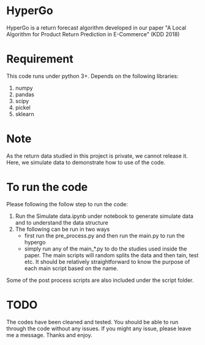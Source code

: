 # HyperGo
HyperGo is a return forecast algorithm developed in our paper "A Local Algorithm for Product Return Prediction in E-Commerce" (KDD 2018)

# Requirement
This code runs under python 3+. Depends on the following libraries:

1. numpy
2. pandas
3. scipy
4. pickel
5. sklearn

# Note
As the return data studied in this project is private, we cannot release it. Here, we simulate data to demonstrate how to use of the code. 

# To run the code
Please following the follow step to run the code:
1. Run the Simulate data.ipynb under notebook to generate simulate data and to understand the data structure
2. The following can be run in two ways
    * first run the pre_process.py and then run the main.py to run the hypergo
    * simply run any of the main_*.py to do the studies used inside the paper. The main scripts will random splits the data and then tain, test etc. 
    It should be relatively straightforward to know the purpose of each main script based on the name.


Some of the post process scripts are also included under the script folder.

# TODO
The codes have been cleaned and tested. You should be able to run through the code without any issues. If you might any issue, please leave me a message.
Thanks and enjoy. 
